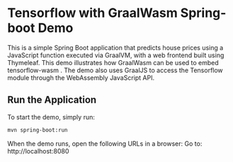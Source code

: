 # Tensorflow with GraalWasm Spring-boot Demo

This is a simple Spring Boot application that predicts house prices using a JavaScript function executed via GraalVM, with a web frontend built using Thymeleaf.
This demo illustrates how GraalWasm can be used to embed tensorflow-wasm . The demo also uses GraalJS to access the Tensorflow module through the WebAssembly JavaScript API.

## Run the Application

To start the demo, simply run:

```bash
mvn spring-boot:run
```

When the demo runs, open the following URLs in a browser:
Go to: http://localhost:8080